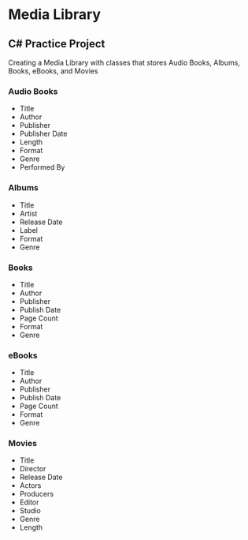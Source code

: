 # Media Library
## C\# Practice Project
Creating a Media Library with classes that stores Audio Books, Albums, Books, eBooks, and Movies
### Audio Books
- Title
- Author
- Publisher
- Publisher Date
- Length
- Format
- Genre
- Performed By
### Albums
- Title
- Artist
- Release Date
- Label
- Format
- Genre
### Books
- Title
- Author
- Publisher
- Publish Date
- Page Count
- Format
- Genre
### eBooks
- Title
- Author
- Publisher
- Publish Date
- Page Count
- Format
- Genre
### Movies
- Title
- Director
- Release Date
- Actors
- Producers
- Editor
- Studio
- Genre
- Length